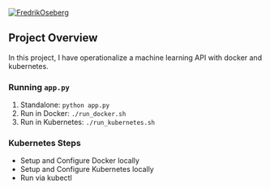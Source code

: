 [![FredrikOseberg](https://circleci.com/gh/FredrikOseberg/cloud-devops-ml-project.svg?style=svg)](https://app.circleci.com/pipelines/github/FredrikOseberg/cloud-devops-ml-project)

## Project Overview

In this project, I have operationalize a machine learning API with docker and kubernetes.

### Running `app.py`

1. Standalone:  `python app.py`
2. Run in Docker:  `./run_docker.sh`
3. Run in Kubernetes:  `./run_kubernetes.sh`

### Kubernetes Steps

* Setup and Configure Docker locally
* Setup and Configure Kubernetes locally
* Run via kubectl
